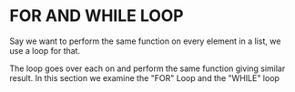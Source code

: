 # FOR AND WHILE LOOP

Say we want to perform the same function on every element in a list, we use a loop for that.

The loop goes over each on and perform the same function giving similar result. In this section we examine the "FOR" Loop and the "WHILE" loop

